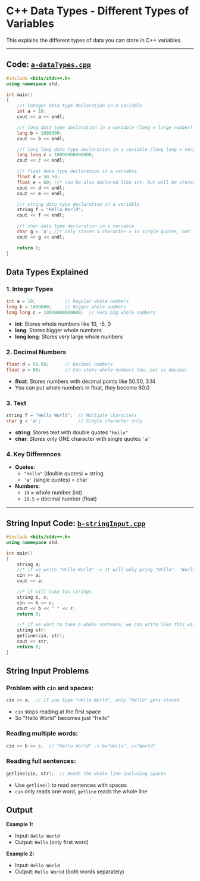 # C++ Data Types - Different Types of Variables

This explains the different types of data you can store in C++ variables.

---

## Code: [`a-dataTypes.cpp`](a-dataTypes.cpp)

```cpp
#include <bits/stdc++.h>
using namespace std;

int main()
{
    //! integer data type declaration in a variable
    int a = 10;
    cout << a << endl;

    //! long data type declaration in a variable (long = large number)
    long b = 1000000;
    cout << b << endl;

    //! long long data type declaration in a variable (long long = very large number)
    long long c = 10000000000000;
    cout << c << endl;

    //! float data type declaration in a variable
    float d = 50.50;
    float e = 60; //* can be also declared like int, but will be stored as float
    cout << d << endl;
    cout << e << endl;

    //! string data type declaration in a variable
    string f = "Hello World";
    cout << f << endl;

    //! char data type declaration in a variable
    char g = 'a'; //* only stores a character-> in single quotes, not like double quotes for strings
    cout << g << endl;

    return 0;
}
```

## Data Types Explained

### 1. Integer Types

```cpp
int a = 10;           // Regular whole numbers
long b = 1000000;     // Bigger whole numbers
long long c = 10000000000000;  // Very big whole numbers
```

- **int**: Stores whole numbers like 10, -5, 0
- **long**: Stores bigger whole numbers
- **long long**: Stores very large whole numbers

### 2. Decimal Numbers

```cpp
float d = 50.50;      // Decimal numbers
float e = 60;         // Can store whole numbers too, but as decimal
```

- **float**: Stores numbers with decimal points like 50.50, 3.14
- You can put whole numbers in float, they become 60.0

### 3. Text

```cpp
string f = "Hello World";  // Multiple characters
char g = 'a';              // Single character only
```

- **string**: Stores text with double quotes `"Hello"`
- **char**: Stores only ONE character with single quotes `'a'`

### 4. Key Differences

- **Quotes**:
  - `"Hello"` (double quotes) = string
  - `'a'` (single quotes) = char
- **Numbers**:
  - `10` = whole number (int)
  - `10.5` = decimal number (float)

---

## String Input Code: [`b-stringInput.cpp`](b-stringInput.cpp)

```cpp
#include <bits/stdc++.h>
using namespace std;

int main()
{
    string a;
    //* if we write "Hello World" -> It will only pring "Hello". "World" will not be printed
    cin >> a;
    cout << a;

    //* it will take two strings
    string b, c;
    cin >> b >> c;
    cout << b << " " << c;
    return 0;

    //* if we want to take a whole sentence, we can write like this with gaps:
    string str;
    getline(cin, str);
    cout << str;
    return 0;
}
```

## String Input Problems

### Problem with `cin` and spaces:

```cpp
cin >> a;  // If you type "Hello World", only "Hello" gets stored
```

- `cin` stops reading at the first space
- So "Hello World" becomes just "Hello"

### Reading multiple words:

```cpp
cin >> b >> c;  // "Hello World" -> b="Hello", c="World"
```

### Reading full sentences:

```cpp
getline(cin, str);  // Reads the whole line including spaces
```

- Use `getline()` to read sentences with spaces
- `cin` only reads one word, `getline` reads the whole line

## Output

**Example 1:**

- Input: `Hello World`
- Output: `Hello` (only first word)

**Example 2:**

- Input: `Hello World`
- Output: `Hello World` (both words separately)

